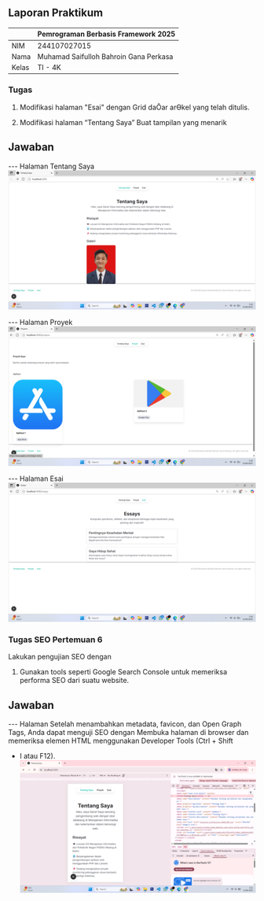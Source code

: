 ## Laporan Praktikum

|  | Pemrograman Berbasis Framework 2025 |
|--|--|
| NIM |  244107027015|
| Nama |  Muhamad Saifulloh Bahroin Gana Perkasa |
| Kelas | TI - 4K |

### Tugas

1. Modifikasi halaman "Esai" dengan Grid daŌar arƟkel yang telah ditulis.

2. Modifikasi halaman “Tentang Saya” Buat tampilan yang menarik 

## Jawaban

--- Halaman Tentang Saya
![Screenshot](assets/02.png)

--- Halaman Proyek
![Screenshot](assets/03.png)

--- Halaman Esai
![Screenshot](assets/04.png)

### Tugas SEO Pertemuan 6

Lakukan pengujian SEO dengan
1. Gunakan tools seperti Google Search Console untuk memeriksa performa SEO dari suatu
website.

## Jawaban

--- Halaman Setelah menambahkan metadata, favicon, dan Open Graph Tags, Anda dapat menguji SEO dengan
Membuka halaman di browser dan memeriksa elemen HTML menggunakan Developer Tools (Ctrl + Shift
+ I atau F12).
![Screenshot](assets/05.png)